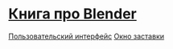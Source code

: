 # [Книга про Blender](/)

 [Пользовательский интерфейс](entry_user_interface.md)
 [Окно заставки](splash_screen.md)